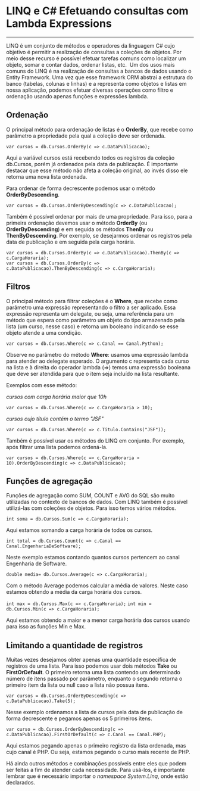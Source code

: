 # LINQ e C# Efetuando consultas com Lambda Expressions
***

LINQ é um conjunto de métodos e operadores da linguagem C# cujo objetivo é permitir a realização de consultas a coleções de objetos. Por meio desse recurso é possível efetuar tarefas comuns como localizar um objeto, somar e contar dados, ordenar listas, etc.&nbsp;
Um dos usos mais comuns do LINQ é na realização de consultas a bancos de dados usando o Entity Framework. Uma vez que esse framework ORM abstrai a estrutura do banco (tabelas, colunas e linhas) e a representa como objetos e listas em nossa aplicação, podemos efetuar diversas operações como filtro e ordenação usando apenas funções e expressões lambda.

## Ordenação

O principal método para ordenação de listas é o __OrderBy__, que recebe como parâmetro a propriedade pela qual a coleção deve ser ordenada.

`var cursos = db.Cursos.OrderBy(c => c.DataPublicacao);`

Aqui a variável cursos está recebendo todos os registros da coleção db.Cursos, porém já ordenados pela data de publicação. É importante destacar que esse método não afeta a coleção original, ao invés disso ele retorna uma nova lista ordenada.

Para ordenar de forma decrescente podemos usar o método __OrderByDescending__.

`var cursos = db.Cursos.OrderByDescending(c => c.DataPublicacao);`

Também é possível ordenar por mais de uma propriedade. Para isso, para a primeira ordenação devemos usar o método __OrderBy__ (ou __OrderByDescending__) e em seguida os métodos __ThenBy__ ou __ThenByDescending__. Por exemplo, se desejarmos ordenar os registros pela data de publicação e em seguida pela carga horária.

```
var cursos = db.Cursos.OrderBy(c => c.DataPublicacao).ThenBy(c => c.CargaHoraria);
var cursos = db.Cursos.OrderBy(c => c.DataPublicacao).ThenByDescending(c => c.CargaHoraria);
```

## Filtros

O principal método para filtrar coleções é o __Where__, que recebe como parâmetro uma expressão representando o filtro a ser aplicado. Essa expressão representa um delegate, ou seja, uma referência para um método que espera como parâmetro um objeto do tipo armazenado pela lista (um curso, nesse caso) e retorna um booleano indicando se esse objeto atende a uma condição.

`var cursos = db.Cursos.Where(c => c.Canal == Canal.Python);`

Observe no parâmetro do método __Where__: usamos uma expressão lambda para atender ao delegate esperado. O argumento c representa cada curso na lista e à direita do operador lambda (=>) temos uma expressão booleana que deve ser atendida para que o item seja incluído na lista resultante.

Exemplos com esse método:

_cursos com carga horária maior que 10h_

`var cursos = db.Cursos.Where(c => c.CargaHoraria > 10);`

_cursos cujo título contém o termo "JSF"_

`var cursos = db.Cursos.Where(c => c.Titulo.Contains("JSF"));`

Também é possível usar os métodos do LINQ em conjunto. Por exemplo, após filtrar uma lista podemos ordená-la.

`var cursos = db.Cursos.Where(c => c.CargaHoraria > 10).OrderByDescending(c => c.DataPublicacao);`

## Funções de agregação

Funções de agregação como SUM, COUNT e AVG do SQL são muito utilizadas no contexto de bancos de dados. Com LINQ também é possível utilizá-las com coleções de objetos. Para isso temos vários métodos.

`int soma = db.Cursos.Sum(c => c.CargaHoraria);`

Aqui estamos somando a carga horária de todos os cursos.

`int total = db.Cursos.Count(c => c.Canal == Canal.EngenhariaDeSoftware);`

Neste exemplo estamos contando quantos cursos pertencem ao canal Engenharia de Software.

`double media= db.Cursos.Average(c => c.CargaHoraria);`

Com o método Average podemos calcular a média de valores. Neste caso estamos obtendo a média da carga horária dos cursos.

`int max = db.Cursos.Max(c => c.CargaHoraria);`
`int min = db.Cursos.Min(c => c.CargaHoraria);`

Aqui estamos obtendo a maior e a menor carga horária dos cursos usando para isso as funções Min e Max.

## Limitando a quantidade de registros

Muitas vezes desejamos obter apenas uma quantidade específica de registros de uma lista. Para isso podemos usar dois métodos __Take__ ou __FirstOrDefault__. O primeiro retorna uma lista contendo um determinado número de itens passado por parâmetro, enquanto o segundo retorna o primeiro item da lista ou null caso a lista não possua itens.

`var cursos = db.Cursos.OrderByDescending(c => c.DataPublicacao).Take(5);`

Nesse exemplo ordenamos a lista de cursos pela data de publicação de forma decrescente e pegamos apenas os 5 primeiros itens.

`var curso = db.Cursos.OrderByDescending(c => c.DataPublicacao).FirstOrDefault(c => c.Canal == Canal.PHP);`

Aqui estamos pegando apenas o primeiro registro da lista ordenada, mas cujo canal é PHP. Ou seja, estamos pegando o curso mais recente de PHP.

Há ainda outros métodos e combinações possíveis entre eles que podem ser feitas a fim de atender cada necessidade. Para usá-los, é importante lembrar que é necessário importar o _namespace System.Linq_, onde estão declarados.

